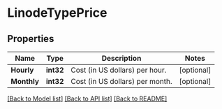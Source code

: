 # LinodeTypePrice

## Properties

Name | Type | Description | Notes
------------ | ------------- | ------------- | -------------
**Hourly** | **int32** | Cost (in US dollars) per hour. | [optional] 
**Monthly** | **int32** | Cost (in US dollars) per month. | [optional] 

[[Back to Model list]](../README.md#documentation-for-models) [[Back to API list]](../README.md#documentation-for-api-endpoints) [[Back to README]](../README.md)


